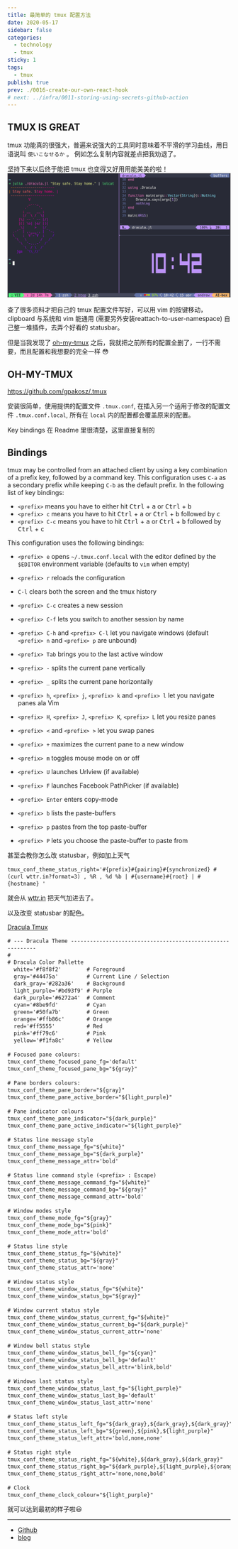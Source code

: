 ```yaml
---
title: 最简单的 tmux 配置方法
date: 2020-05-17
sidebar: false
categories:
  - technology
  - tmux
sticky: 1
tags:
  - tmux
publish: true
prev: ./0016-create-our-own-react-hook
# next: ../infra/0011-storing-using-secrets-github-action
---
```


## TMUX IS GREAT

tmux 功能真的很强大，普遍来说强大的工具同时意味着不平滑的学习曲线，用日语说叫 `使いこなせるか` 。
例如怎么复制内容就差点把我劝退了。

坚持下来以后终于能把 tmux 也变得又好用用能美美的啦！
![Screenshot](https://raw.githubusercontent.com/atgmello/dracula.omt/master/screenshot.png)

查了很多资料才把自己的 tmux 配置文件写好，可以用 vim 的按键移动，
clipboard 与系统和 vim 能通用 (需要另外安装reattach-to-user-namespace)
自己整一堆插件，去弄个好看的 statusbar。

但是当我发现了 [oh-my-tmux](https://github.com/gpakosz/.tmux) 之后，我就把之前所有的配置全删了，一行不需要，而且配置和我想要的完全一样 😳

## OH-MY-TMUX

https://github.com/gpakosz/.tmux

安装很简单，使用提供的配置文件 `.tmux.conf`, 在插入另一个适用于修改的配置文件 `.tmux.conf.local`, 所有在 `local` 内的配置都会覆盖原来的配置。

Key bindings 在 Readme 里很清楚，这里直接复制的

Bindings
--------

tmux may be controlled from an attached client by using a key combination of a
prefix key, followed by a command key. This configuration uses `C-a` as a
secondary prefix while keeping `C-b` as the default prefix. In the following
list of key bindings:
  - `<prefix>` means you have to either hit <kbd>Ctrl</kbd> + <kbd>a</kbd> or <kbd>Ctrl</kbd> + <kbd>b</kbd>
  - `<prefix> c` means you have to hit <kbd>Ctrl</kbd> + <kbd>a</kbd> or <kbd>Ctrl</kbd> + <kbd>b</kbd> followed by <kbd>c</kbd>
  - `<prefix> C-c` means you have to hit <kbd>Ctrl</kbd> + <kbd>a</kbd> or <kbd>Ctrl</kbd> + <kbd>b</kbd> followed by <kbd>Ctrl</kbd> + <kbd>c</kbd>

This configuration uses the following bindings:

 - `<prefix> e` opens `~/.tmux.conf.local` with the editor defined by the
   `$EDITOR` environment variable (defaults to `vim` when empty)
 - `<prefix> r` reloads the configuration
 - `C-l` clears both the screen and the tmux history

 - `<prefix> C-c` creates a new session
 - `<prefix> C-f` lets you switch to another session by name

 - `<prefix> C-h` and `<prefix> C-l` let you navigate windows (default
   `<prefix> n` and `<prefix> p` are unbound)
 - `<prefix> Tab` brings you to the last active window

 - `<prefix> -` splits the current pane vertically
 - `<prefix> _` splits the current pane horizontally
 - `<prefix> h`, `<prefix> j`, `<prefix> k` and `<prefix> l` let you navigate
   panes ala Vim
 - `<prefix> H`, `<prefix> J`, `<prefix> K`, `<prefix> L` let you resize panes
 - `<prefix> <` and `<prefix> >` let you swap panes
 - `<prefix> +` maximizes the current pane to a new window

 - `<prefix> m` toggles mouse mode on or off

 - `<prefix> U` launches Urlview (if available)
 - `<prefix> F` launches Facebook PathPicker (if available)

 - `<prefix> Enter` enters copy-mode
 - `<prefix> b` lists the paste-buffers
 - `<prefix> p` pastes from the top paste-buffer
 - `<prefix> P` lets you choose the paste-buffer to paste from

甚至会教你怎么改 statusbar，例如加上天气

```
tmux_conf_theme_status_right='#{prefix}#{pairing}#{synchronized} #(curl wttr.in?format=3) , %R , %d %b | #{username}#{root} | #{hostname} '
```
就会从 [wttr.in](http://wttr.in/) 把天气加进去了。

以及改变 statusbar 的配色。

[Dracula Tmux](https://github.com/atgmello/dracula.omt)

```
# --- Dracula Theme -----------------------------------------------------------
#
# Dracula Color Pallette
  white='#f8f8f2'        # Foreground
  gray='#44475a'         # Current Line / Selection
  dark_gray='#282a36'    # Background
  light_purple='#bd93f9' # Purple
  dark_purple='#6272a4'  # Comment
  cyan='#8be9fd'         # Cyan
  green='#50fa7b'        # Green
  orange='#ffb86c'       # Orange
  red='#ff5555'          # Red
  pink='#ff79c6'         # Pink
  yellow='#f1fa8c'       # Yellow

# Focused pane colours:
tmux_conf_theme_focused_pane_fg='default'
tmux_conf_theme_focused_pane_bg="${gray}"

# Pane borders colours:
tmux_conf_theme_pane_border="${gray}"
tmux_conf_theme_pane_active_border="${light_purple}"

# Pane indicator colours
tmux_conf_theme_pane_indicator="${dark_purple}"
tmux_conf_theme_pane_active_indicator="${light_purple}"

# Status line message style
tmux_conf_theme_message_fg="${white}"
tmux_conf_theme_message_bg="${dark_purple}"
tmux_conf_theme_message_attr='bold'

# Status line command style (<prefix> : Escape)
tmux_conf_theme_message_command_fg="${white}"
tmux_conf_theme_message_command_bg="${gray}"
tmux_conf_theme_message_command_attr='bold'

# Window modes style
tmux_conf_theme_mode_fg="${gray}"
tmux_conf_theme_mode_bg="${pink}"
tmux_conf_theme_mode_attr='bold'

# Status line style
tmux_conf_theme_status_fg="${white}"
tmux_conf_theme_status_bg="${gray}"
tmux_conf_theme_status_attr='none'

# Window status style
tmux_conf_theme_window_status_fg="${white}"
tmux_conf_theme_window_status_bg="${gray}"

# Window current status style
tmux_conf_theme_window_status_current_fg="${white}"
tmux_conf_theme_window_status_current_bg="${dark_purple}"
tmux_conf_theme_window_status_current_attr='none'

# Window bell status style
tmux_conf_theme_window_status_bell_fg="${cyan}"
tmux_conf_theme_window_status_bell_bg='default'
tmux_conf_theme_window_status_bell_attr='blink,bold'

# Windows last status style
tmux_conf_theme_window_status_last_fg="${light_purple}"
tmux_conf_theme_window_status_last_bg='default'
tmux_conf_theme_window_status_last_attr='none'

# Status left style
tmux_conf_theme_status_left_fg="${dark_gray},${dark_gray},${dark_gray}"
tmux_conf_theme_status_left_bg="${green},${pink},${light_purple}"
tmux_conf_theme_status_left_attr='bold,none,none'

# Status right style
tmux_conf_theme_status_right_fg="${white},${dark_gray},${dark_gray}"
tmux_conf_theme_status_right_bg="${dark_purple},${light_purple},${orange}"
tmux_conf_theme_status_right_attr='none,none,bold'

# Clock
tmux_conf_theme_clock_colour="${light_purple}"
```

就可以达到最初的样子啦😃

---

- [Github](https://github.com/xyyolab)
- [blog](https://blog.xyyolab.com)